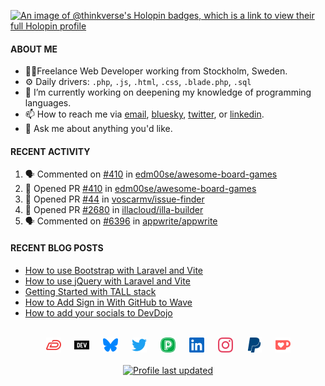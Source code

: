 [![An image of @thinkverse's Holopin badges, which is a link to view their full Holopin profile](https://holopin.me/thinkverse)](https://holopin.io/@thinkverse)

#### ABOUT ME

- 👨‍💻Freelance Web Developer working from Stockholm, Sweden.
- ⚙️ Daily drivers: `.php`, `.js`, `.html`, `.css`, `.blade.php`, `.sql`
- 🔭 I’m currently working on deepening my knowledge of programming languages.
- 📫 How to reach me via [email], [bluesky], [twitter], or [linkedin].
- 💬 Ask me about anything you'd like.

#### RECENT ACTIVITY

<!--START_SECTION:activity-->
1. 🗣 Commented on [#410](https://github.com/edm00se/awesome-board-games/pull/410#issuecomment-1774087045) in [edm00se/awesome-board-games](https://github.com/edm00se/awesome-board-games)
2. 💪 Opened PR [#410](https://github.com/edm00se/awesome-board-games/pull/410) in [edm00se/awesome-board-games](https://github.com/edm00se/awesome-board-games)
3. 💪 Opened PR [#44](https://github.com/voscarmv/issue-finder/pull/44) in [voscarmv/issue-finder](https://github.com/voscarmv/issue-finder)
4. 💪 Opened PR [#2680](https://github.com/illacloud/illa-builder/pull/2680) in [illacloud/illa-builder](https://github.com/illacloud/illa-builder)
5. 🗣 Commented on [#6396](https://github.com/appwrite/appwrite/issues/6396#issuecomment-1747641213) in [appwrite/appwrite](https://github.com/appwrite/appwrite)
<!--END_SECTION:activity-->
  
#### RECENT BLOG POSTS

<!-- DEVDOJO-POST-LIST:START -->
- [How to use Bootstrap with Laravel and Vite](https://devdojo.com/thinkverse/how-to-use-bootstrap-with-laravel-and-vite)
- [How to use jQuery with Laravel and Vite](https://devdojo.com/thinkverse/how-to-use-jquery-with-laravel-and-vite)
- [Getting Started with TALL stack](https://devdojo.com/thinkverse/getting-started-with-tall-stack)
- [How to Add Sign in With GitHub to Wave](https://devdojo.com/thinkverse/how-to-add-sign-in-with-github-to-wave)
- [How to add your socials to DevDojo](https://devdojo.com/thinkverse/how-to-add-your-socials-to-devdojo)
<!-- DEVDOJO-POST-LIST:END -->

<p align="center">
<br>
<a href="https://devdojo.com/thinkverse">
<img src="./svg/devdojo.svg" alt="Thinkverse dev dojo profile" width="24px"/></a>
&emsp;
<a href="https://dev.to/thinkverse">
<img src="./svg/devto.svg" alt="Thinkverse dev to profile" width="24px"/></a>
&emsp;
<a href="https://bsky.app/profile/hallberg.kim">
<img src="./svg/bluesky.svg" alt="Thinkverse blue sky profile" width="24px"/></a>
&emsp;
<a href="https://twitter.com/thinkverse">
<img src="./svg/twitter.svg" alt="Thinkverse twitter profile" width="24px"/></a>
&emsp;
<a href="https://peerlist.io/thinkverse">
<img src="./svg/peerlist.svg" alt="Thinkverse peer list profile" width="24px"/></a>
&emsp;
<a href="https://linkedin.com/in/thinkverse">
<img src="./svg/linkedin.svg" alt="Thinkverse linked in profile" width="24px"/></a>
&emsp;
<a href= "https://instagram.com/thinkverse">
<img src="./svg/instagram.svg" alt="Thinkverse instagram profile" width="24px"/></a>
&emsp;
<a href="https://paypal.com/paypalme/thinkverse">
<img src="./svg/paypal.svg" alt="Thinkverse pay pal me profile" width="24px"/></a> 
&emsp;
<a href="https://ko-fi.com/thinkverse">
<img src="./svg/kofi.svg" alt="Thinkverse ko-fi profile" width="24px"/></a>
<br><br>
<a href="https://shields.io">
<img src="https://img.shields.io/github/last-commit/thinkverse/thinkverse?label=Profile%20Updated&logo=github" alt="Profile last updated"/></a>
</p>

[email]: mailto:work@hallberg.kim
[bluesky]: https://bsky.app/profile/hallberg.kim
[twitter]: https://x.com/thinkverse
[linkedin]: https://linkedin.com/in/thinkverse
